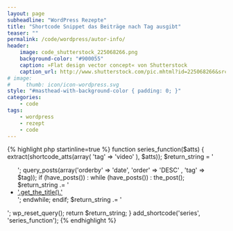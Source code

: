 ```yaml
---
layout: page
subheadline: "WordPress Rezepte"
title: "Shortcode Snippet das Beiträge nach Tag ausgibt"
teaser: ""
permalink: /code/wordpress/autor-info/
header:
    image: code_shutterstock_225068266.png
    background-color: "#900055"
    caption: »Flat design vector concept« von Shutterstock
    caption_url: http://www.shutterstock.com/pic.mhtml?id=225068266&src=id
# image:
#     thumb: icon/icon-wordpress.svg
style: "#masthead-with-background-color { padding: 0; }"
categories:
    - code
tags:
    - wordpress
    - rezept
    - code
---
```


{% highlight php startinline=true %}
function series_function($atts) {
   extract(shortcode_atts(array(
      'tag' => 'video'
   ), $atts));
   $return_string = '<ul class="square">';
   query_posts(array('orderby' => 'date', 'order' => 'DESC' , 'tag' => $tag));
   if (have_posts()) :
      while (have_posts()) : the_post();
         $return_string .= '<li><a href="'.get_permalink().'">'.get_the_title().'</a></li>';
      endwhile;
   endif;
   $return_string .= '</ul>';
   wp_reset_query();
   return $return_string;
}
add_shortcode('series', 'series_function');
{% endhighlight %}
